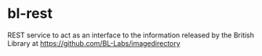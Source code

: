 bl-rest
=======

REST service to act as an interface to the information released by the British Library at https://github.com/BL-Labs/imagedirectory
